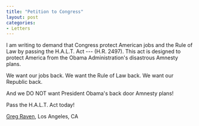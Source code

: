 ```yaml
---
title: "Petition to Congress"
layout: post
categories:
- Letters
---
```


I am writing to demand that Congress protect American jobs and the Rule of Law by passing the H.A.L.T. Act --- (H.R. 2497). This act is designed to protect America from the Obama Administration's disastrous Amnesty plans.

We want our jobs back. We want the Rule of Law back. We want our Republic back.

And we DO NOT want President Obama's back door Amnesty plans!

Pass the H.A.L.T. Act today!

<a href="https://www.gregraven.org">Greg Raven</a>, Los Angeles, CA
